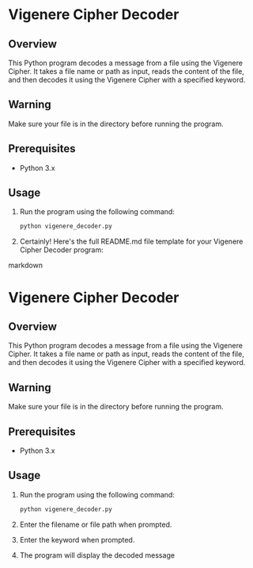 # Vigenere Cipher Decoder

## Overview

This Python program decodes a message from a file using the Vigenere Cipher. It takes a file name or path as input, reads the content of the file, and then decodes it using the Vigenere Cipher with a specified keyword.

## Warning

Make sure your file is in the directory before running the program.

## Prerequisites

- Python 3.x

## Usage

1. Run the program using the following command:

   ```bash
   python vigenere_decoder.py

2. Certainly! Here's the full README.md file template for your Vigenere Cipher Decoder program:

markdown

# Vigenere Cipher Decoder

## Overview

This Python program decodes a message from a file using the Vigenere Cipher. It takes a file name or path as input, reads the content of the file, and then decodes it using the Vigenere Cipher with a specified keyword.

## Warning

Make sure your file is in the directory before running the program.

## Prerequisites

- Python 3.x

## Usage

1. Run the program using the following command:

   ```bash
   python vigenere_decoder.py

2. Enter the filename or file path when prompted.

3. Enter the keyword when prompted.

4. The program will display the decoded message